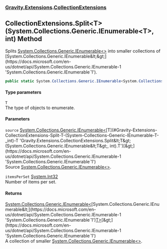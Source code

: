 ### [Gravity.Extensions](./Gravity-Extensions.md 'Gravity.Extensions').[CollectionExtensions](./Gravity-Extensions-CollectionExtensions.md 'Gravity.Extensions.CollectionExtensions')
## CollectionExtensions.Split&lt;T&gt;(System.Collections.Generic.IEnumerable&lt;T&gt;, int) Method
Splits [System.Collections.Generic.IEnumerable&lt;&gt;](https://docs.microsoft.com/en-us/dotnet/api/System.Collections.Generic.IEnumerable-1 'System.Collections.Generic.IEnumerable`1') into smaller collections of [System.Collections.Generic.IEnumerable&lt;&gt;](https://docs.microsoft.com/en-us/dotnet/api/System.Collections.Generic.IEnumerable-1 'System.Collections.Generic.IEnumerable`1').  
```csharp
public static System.Collections.Generic.IEnumerable<System.Collections.Generic.IEnumerable<T>> Split<T>(this System.Collections.Generic.IEnumerable<T> source, int itemsPerSet);
```
#### Type parameters
<a name='Gravity-Extensions-CollectionExtensions-Split-T-(System-Collections-Generic-IEnumerable-T-_int)-T'></a>
`T`  
The type of objects to enumerate.  
  
#### Parameters
<a name='Gravity-Extensions-CollectionExtensions-Split-T-(System-Collections-Generic-IEnumerable-T-_int)-source'></a>
`source` [System.Collections.Generic.IEnumerable&lt;](https://docs.microsoft.com/en-us/dotnet/api/System.Collections.Generic.IEnumerable-1 'System.Collections.Generic.IEnumerable`1')[T](#Gravity-Extensions-CollectionExtensions-Split-T-(System-Collections-Generic-IEnumerable-T-_int)-T 'Gravity.Extensions.CollectionExtensions.Split&lt;T&gt;(System.Collections.Generic.IEnumerable&lt;T&gt;, int).T')[&gt;](https://docs.microsoft.com/en-us/dotnet/api/System.Collections.Generic.IEnumerable-1 'System.Collections.Generic.IEnumerable`1')  
Source [System.Collections.Generic.IEnumerable&lt;&gt;](https://docs.microsoft.com/en-us/dotnet/api/System.Collections.Generic.IEnumerable-1 'System.Collections.Generic.IEnumerable`1').  
  
<a name='Gravity-Extensions-CollectionExtensions-Split-T-(System-Collections-Generic-IEnumerable-T-_int)-itemsPerSet'></a>
`itemsPerSet` [System.Int32](https://docs.microsoft.com/en-us/dotnet/api/System.Int32 'System.Int32')  
Number of items per set.  
  
#### Returns
[System.Collections.Generic.IEnumerable&lt;](https://docs.microsoft.com/en-us/dotnet/api/System.Collections.Generic.IEnumerable-1 'System.Collections.Generic.IEnumerable`1')[System.Collections.Generic.IEnumerable&lt;](https://docs.microsoft.com/en-us/dotnet/api/System.Collections.Generic.IEnumerable-1 'System.Collections.Generic.IEnumerable`1')[T](#Gravity-Extensions-CollectionExtensions-Split-T-(System-Collections-Generic-IEnumerable-T-_int)-T 'Gravity.Extensions.CollectionExtensions.Split&lt;T&gt;(System.Collections.Generic.IEnumerable&lt;T&gt;, int).T')[&gt;](https://docs.microsoft.com/en-us/dotnet/api/System.Collections.Generic.IEnumerable-1 'System.Collections.Generic.IEnumerable`1')[&gt;](https://docs.microsoft.com/en-us/dotnet/api/System.Collections.Generic.IEnumerable-1 'System.Collections.Generic.IEnumerable`1')  
A collection of smaller [System.Collections.Generic.IEnumerable&lt;&gt;](https://docs.microsoft.com/en-us/dotnet/api/System.Collections.Generic.IEnumerable-1 'System.Collections.Generic.IEnumerable`1').  
